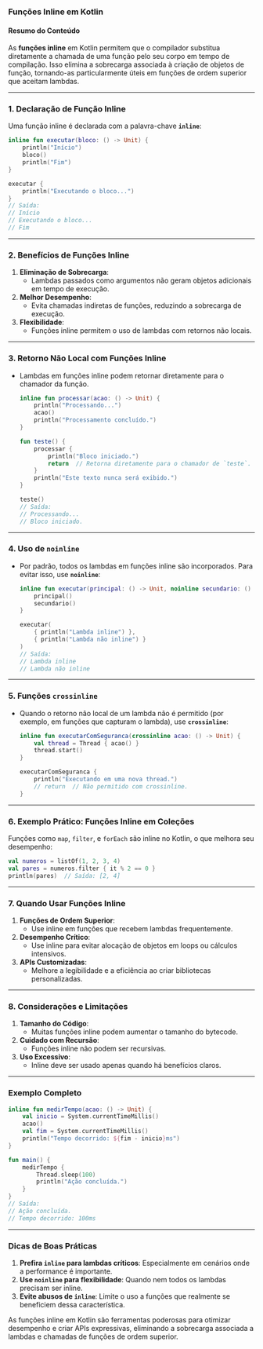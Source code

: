 ### **Funções Inline em Kotlin**

#### **Resumo do Conteúdo**
As **funções inline** em Kotlin permitem que o compilador substitua diretamente a chamada de uma função pelo seu corpo em tempo de compilação. Isso elimina a sobrecarga associada à criação de objetos de função, tornando-as particularmente úteis em funções de ordem superior que aceitam lambdas.

---

### **1. Declaração de Função Inline**
Uma função inline é declarada com a palavra-chave **`inline`**:
```kotlin
inline fun executar(bloco: () -> Unit) {
    println("Início")
    bloco()
    println("Fim")
}

executar {
    println("Executando o bloco...")
}
// Saída:
// Início
// Executando o bloco...
// Fim
```

---

### **2. Benefícios de Funções Inline**
1. **Eliminação de Sobrecarga**:
   - Lambdas passados como argumentos não geram objetos adicionais em tempo de execução.
2. **Melhor Desempenho**:
   - Evita chamadas indiretas de funções, reduzindo a sobrecarga de execução.
3. **Flexibilidade**:
   - Funções inline permitem o uso de lambdas com retornos não locais.

---

### **3. Retorno Não Local com Funções Inline**
- Lambdas em funções inline podem retornar diretamente para o chamador da função.
   ```kotlin
   inline fun processar(acao: () -> Unit) {
       println("Processando...")
       acao()
       println("Processamento concluído.")
   }

   fun teste() {
       processar {
           println("Bloco iniciado.")
           return  // Retorna diretamente para o chamador de `teste`.
       }
       println("Este texto nunca será exibido.")
   }

   teste()
   // Saída:
   // Processando...
   // Bloco iniciado.
   ```

---

### **4. Uso de `noinline`**
- Por padrão, todos os lambdas em funções inline são incorporados. Para evitar isso, use **`noinline`**:
   ```kotlin
   inline fun executar(principal: () -> Unit, noinline secundario: () -> Unit) {
       principal()
       secundario()
   }

   executar(
       { println("Lambda inline") },
       { println("Lambda não inline") }
   )
   // Saída:
   // Lambda inline
   // Lambda não inline
   ```

---

### **5. Funções `crossinline`**
- Quando o retorno não local de um lambda não é permitido (por exemplo, em funções que capturam o lambda), use **`crossinline`**:
   ```kotlin
   inline fun executarComSeguranca(crossinline acao: () -> Unit) {
       val thread = Thread { acao() }
       thread.start()
   }

   executarComSeguranca {
       println("Executando em uma nova thread.")
       // return  // Não permitido com crossinline.
   }
   ```

---

### **6. Exemplo Prático: Funções Inline em Coleções**
Funções como `map`, `filter`, e `forEach` são inline no Kotlin, o que melhora seu desempenho:
```kotlin
val numeros = listOf(1, 2, 3, 4)
val pares = numeros.filter { it % 2 == 0 }
println(pares)  // Saída: [2, 4]
```

---

### **7. Quando Usar Funções Inline**
1. **Funções de Ordem Superior**:
   - Use inline em funções que recebem lambdas frequentemente.
2. **Desempenho Crítico**:
   - Use inline para evitar alocação de objetos em loops ou cálculos intensivos.
3. **APIs Customizadas**:
   - Melhore a legibilidade e a eficiência ao criar bibliotecas personalizadas.

---

### **8. Considerações e Limitações**
1. **Tamanho do Código**:
   - Muitas funções inline podem aumentar o tamanho do bytecode.
2. **Cuidado com Recursão**:
   - Funções inline não podem ser recursivas.
3. **Uso Excessivo**:
   - Inline deve ser usado apenas quando há benefícios claros.

---

### **Exemplo Completo**
```kotlin
inline fun medirTempo(acao: () -> Unit) {
    val inicio = System.currentTimeMillis()
    acao()
    val fim = System.currentTimeMillis()
    println("Tempo decorrido: ${fim - inicio}ms")
}

fun main() {
    medirTempo {
        Thread.sleep(100)
        println("Ação concluída.")
    }
}
// Saída:
// Ação concluída.
// Tempo decorrido: 100ms
```

---

### **Dicas de Boas Práticas**
1. **Prefira `inline` para lambdas críticos**: Especialmente em cenários onde a performance é importante.
2. **Use `noinline` para flexibilidade**: Quando nem todos os lambdas precisam ser inline.
3. **Evite abusos de `inline`**: Limite o uso a funções que realmente se beneficiem dessa característica.

As funções inline em Kotlin são ferramentas poderosas para otimizar desempenho e criar APIs expressivas, eliminando a sobrecarga associada a lambdas e chamadas de funções de ordem superior.